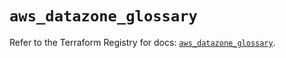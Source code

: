 # `aws_datazone_glossary`

Refer to the Terraform Registry for docs: [`aws_datazone_glossary`](https://registry.terraform.io/providers/hashicorp/aws/6.8.0/docs/resources/datazone_glossary).

